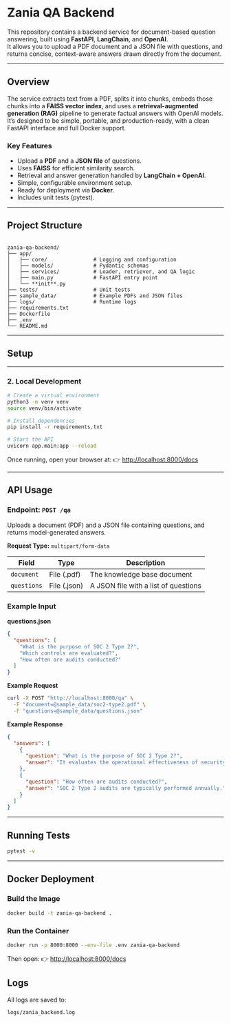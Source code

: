 # Zania QA Backend

This repository contains a backend service for document-based question answering, built using **FastAPI**, **LangChain**, and **OpenAI**.  
It allows you to upload a PDF document and a JSON file with questions, and returns concise, context-aware answers drawn directly from the document.

---

## Overview

The service extracts text from a PDF, splits it into chunks, embeds those chunks into a **FAISS vector index**, and uses a **retrieval-augmented generation (RAG)** pipeline to generate factual answers with OpenAI models.  
It’s designed to be simple, portable, and production-ready, with a clean FastAPI interface and full Docker support.

### Key Features
- Upload a **PDF** and a **JSON file** of questions.
- Uses **FAISS** for efficient similarity search.
- Retrieval and answer generation handled by **LangChain + OpenAI**.
- Simple, configurable environment setup.
- Ready for deployment via **Docker**.
- Includes unit tests (pytest).

---

## Project Structure

```

zania-qa-backend/
├── app/
│   ├── core/               # Logging and configuration
│   ├── models/             # Pydantic schemas
│   ├── services/           # Loader, retriever, and QA logic
│   ├── main.py             # FastAPI entry point
│   └── **init**.py
├── tests/                  # Unit tests
├── sample_data/            # Example PDFs and JSON files
├── logs/                   # Runtime logs
├── requirements.txt
├── Dockerfile
├── .env
└── README.md

```

---

## Setup

---

### 2. Local Development

```bash
# Create a virtual environment
python3 -m venv venv
source venv/bin/activate

# Install dependencies
pip install -r requirements.txt

# Start the API
uvicorn app.main:app --reload
````

Once running, open your browser at:
👉 [http://localhost:8000/docs](http://localhost:8000/docs)

---

## API Usage

### Endpoint: `POST /qa`

Uploads a document (PDF) and a JSON file containing questions, and returns model-generated answers.

**Request Type:**
`multipart/form-data`

| Field       | Type         | Description                          |
| ----------- | ------------ | ------------------------------------ |
| `document`  | File (.pdf)  | The knowledge base document          |
| `questions` | File (.json) | A JSON file with a list of questions |

### Example Input

**questions.json**

```json
{
  "questions": [
    "What is the purpose of SOC 2 Type 2?",
    "Which controls are evaluated?",
    "How often are audits conducted?"
  ]
}
```

**Example Request**

```bash
curl -X POST "http://localhost:8000/qa" \
  -F "document=@sample_data/soc2-type2.pdf" \
  -F "questions=@sample_data/questions.json"
```

**Example Response**

```json
{
  "answers": [
    {
      "question": "What is the purpose of SOC 2 Type 2?",
      "answer": "It evaluates the operational effectiveness of security and availability controls over time."
    },
    {
      "question": "How often are audits conducted?",
      "answer": "SOC 2 Type 2 audits are typically performed annually."
    }
  ]
}
```

---

## Running Tests

```bash
pytest -v
```

---

## Docker Deployment

### Build the Image

```bash
docker build -t zania-qa-backend .
```

### Run the Container

```bash
docker run -p 8000:8000 --env-file .env zania-qa-backend
```

Then open:
👉 [http://localhost:8000/docs](http://localhost:8000/docs)

## Logs

All logs are saved to:

```
logs/zania_backend.log
```
